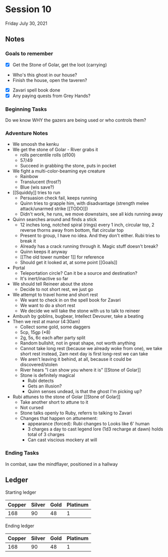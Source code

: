 # Session 10

Friday July 30, 2021

## Notes

### Goals to remember

- [x] Get the Stone of Golar, get the loot (carrying)
- Who's this ghost in our house?
- Finish the house, open the taveren?
- [x] Zavari spell book done
- [x] Any paying quests from Grey Hands?

### Beginning Tasks

Do we know WHY the gazers are being used or who controls them?

### Adventure Notes

- We smoosh the kenku
- We get the stone of Golar - River grabs it
	- rolls percentile rolls (d100)
	- 57/49
	- Succeed in grabbing the stone, puts in pocket	
- We fight a multi-color-beaming eye creature
	- Rainbow
	- Translucent (frost?)
	- Blue (wis save?)
- [[Squiddy]] tries to run
	- Persuasion check fail, keeps running
	- Quinn tries to grapple him, with disadvantage (strength melee attack/unarmed strike [[TODO]])
	- Didn't work, he runs, we move downstairs, see all kids running away
- Quinn searches around and finds a stick
	- 12 inches long, notched spiral (rings) every 1 inch, circular top, 2 reverse thorns away from bottom, flat circular top
	- Present to group, I have no idea. And they don't either. Rubi tries to break it
	- Already has a crack running through it. Magic stuff doesn't break?
	- Quinn keeps it anyway
	- [[The old tower number 1]] for reference
	- Should get it looked at, at some point [[Goals]]
- Portal
	- Teleportation circle? Can it be a source and destination?
	- It's inert/inactive so far
- We should tell Reineer about the stone
	- Decide to not short rest, we just go
- We attempt to travel home and short rest
	- We want to check in on the spell book for Zavari
	- We want to do a short rest
	- We decide we will take the stone with us to talk to reineer
- Ambush by goblins, bugbear, Intellect Devourer, take a beating
- Then we rest at manor (4:30am)
	- Collect some gold, some daggers
	- 5cp, 15gp (*8)
	- 2g, 5s, 6c each after party split
	- Random bullshit, not in great shape, not worth anything
	- Cannot take long rest (because we already woke from one), we take short rest instead, 2am next day is first long-rest we can take
	- We aren't leaving it behind, at all, because it could be discovered/stolen
	- River hears "I can show you where it is" [[Stone of Golar]]
	- Stone is definitely magical
		- Rubi detects
		- Gets an illusion?
		- Quinn senses undead, is that the ghost I'm picking up?
- Rubi attunes to the stone of Golar [[Stone of Golar]]
	- Take another short to attune to it
	- Not cursed
	- Stone talks openly to Ruby, referrs to talking to Zavari
	- Changes that happen on attunement:
		- appearance (forced): Rubi changes to Looks like 6' human
		- 3 charges a day to cast legend lore (1d3 recharge at dawn) holds total of 3 charges
		- Can cast viscious mockery at will


### Ending Tasks

In combat, saw the mindflayer, positioned in a hallway



## Ledger

Starting ledger

| Copper | Silver | Gold | Platinum |
| --- | --- | --- | --- |
| 168 | 90 | 48 | 1 |

Ending ledger

| Copper | Silver | Gold | Platinum |
| --- | --- | --- | --- |
| 168 | 90 | 48 | 1 |